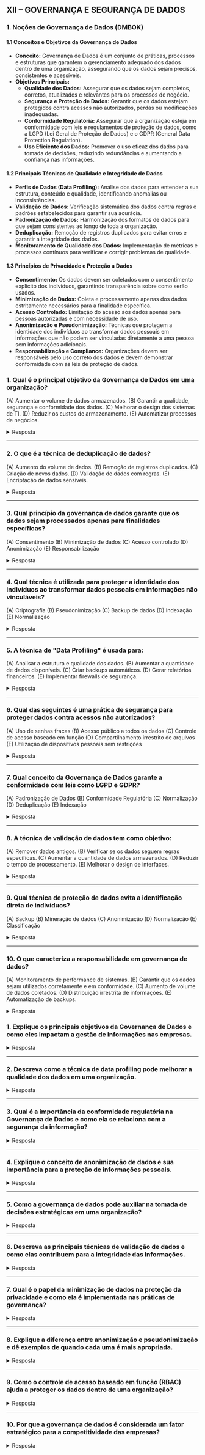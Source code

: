 ## XII – GOVERNANÇA E SEGURANÇA DE DADOS

### 1. Noções de Governança de Dados (DMBOK)

#### 1.1 Conceitos e Objetivos da Governança de Dados
- **Conceito:** Governança de Dados é um conjunto de práticas, processos e estruturas que garantem o gerenciamento adequado dos dados dentro de uma organização, assegurando que os dados sejam precisos, consistentes e acessíveis.
- **Objetivos Principais:**
  - **Qualidade dos Dados:** Assegurar que os dados sejam completos, corretos, atualizados e relevantes para os processos de negócio.
  - **Segurança e Proteção de Dados:** Garantir que os dados estejam protegidos contra acessos não autorizados, perdas ou modificações inadequadas.
  - **Conformidade Regulatória:** Assegurar que a organização esteja em conformidade com leis e regulamentos de proteção de dados, como a LGPD (Lei Geral de Proteção de Dados) e o GDPR (General Data Protection Regulation).
  - **Uso Eficiente dos Dados:** Promover o uso eficaz dos dados para tomada de decisões, reduzindo redundâncias e aumentando a confiança nas informações.

#### 1.2 Principais Técnicas de Qualidade e Integridade de Dados
- **Perfis de Dados (Data Profiling):** Análise dos dados para entender a sua estrutura, conteúdo e qualidade, identificando anomalias ou inconsistências.
- **Validação de Dados:** Verificação sistemática dos dados contra regras e padrões estabelecidos para garantir sua acurácia.
- **Padronização de Dados:** Harmonização dos formatos de dados para que sejam consistentes ao longo de toda a organização.
- **Deduplicação:** Remoção de registros duplicados para evitar erros e garantir a integridade dos dados.
- **Monitoramento de Qualidade dos Dados:** Implementação de métricas e processos contínuos para verificar e corrigir problemas de qualidade.

#### 1.3 Princípios de Privacidade e Proteção a Dados
- **Consentimento:** Os dados devem ser coletados com o consentimento explícito dos indivíduos, garantindo transparência sobre como serão usados.
- **Minimização de Dados:** Coleta e processamento apenas dos dados estritamente necessários para a finalidade específica.
- **Acesso Controlado:** Limitação do acesso aos dados apenas para pessoas autorizadas e com necessidade de uso.
- **Anonimização e Pseudonimização:** Técnicas que protegem a identidade dos indivíduos ao transformar dados pessoais em informações que não podem ser vinculadas diretamente a uma pessoa sem informações adicionais.
- **Responsabilização e Compliance:** Organizações devem ser responsáveis pelo uso correto dos dados e devem demonstrar conformidade com as leis de proteção de dados.

### 1. Qual é o principal objetivo da Governança de Dados em uma organização?

(A) Aumentar o volume de dados armazenados.
(B) Garantir a qualidade, segurança e conformidade dos dados.
(C) Melhorar o design dos sistemas de TI.
(D) Reduzir os custos de armazenamento.
(E) Automatizar processos de negócios.

<details>
<summary>Resposta</summary>
Resposta correta: **(B) Garantir a qualidade, segurança e conformidade dos dados.**

Explicação:
- **(A)** e **(D)** não são objetivos centrais da governança.
- **(B)** é a resposta correta, focando em qualidade, segurança e conformidade.
- **(C)** e **(E)** são objetivos secundários ou não diretamente ligados à governança de dados.

</details>

---

### 2. O que é a técnica de deduplicação de dados?

(A) Aumento do volume de dados.
(B) Remoção de registros duplicados.
(C) Criação de novos dados.
(D) Validação de dados com regras.
(E) Encriptação de dados sensíveis.

<details>
<summary>Resposta</summary>
Resposta correta: **(B) Remoção de registros duplicados.**

Explicação:
- **(A)**, **(C)** e **(E)** não se aplicam à deduplicação.
- **(B)** é a correta, pois deduplicação visa eliminar registros repetidos.
- **(D)** refere-se a validação, não deduplicação.

</details>

---

### 3. Qual princípio da governança de dados garante que os dados sejam processados apenas para finalidades específicas?

(A) Consentimento
(B) Minimização de dados
(C) Acesso controlado
(D) Anonimização
(E) Responsabilização

<details>
<summary>Resposta</summary>
Resposta correta: **(B) Minimização de dados.**

Explicação:
- **(A)** refere-se à coleta de dados.
- **(B)** é a correta, assegurando que apenas dados necessários sejam coletados.
- **(C)** e **(D)** focam na proteção, não na finalidade.
- **(E)** trata da responsabilidade, não da finalidade.

</details>

---

### 4. Qual técnica é utilizada para proteger a identidade dos indivíduos ao transformar dados pessoais em informações não vinculáveis?

(A) Criptografia
(B) Pseudonimização
(C) Backup de dados
(D) Indexação
(E) Normalização

<details>
<summary>Resposta</summary>
Resposta correta: **(B) Pseudonimização.**

Explicação:
- **(A)** protege os dados, mas não anonimiza.
- **(B)** é correta, pois separa a identidade dos dados sem tornar impossível a reidentificação.
- **(C)** e **(D)** são processos de gestão, não proteção direta da identidade.
- **(E)** trata da padronização dos dados, não da proteção de identidade.

</details>

---

### 5. A técnica de "Data Profiling" é usada para:

(A) Analisar a estrutura e qualidade dos dados.
(B) Aumentar a quantidade de dados disponíveis.
(C) Criar backups automáticos.
(D) Gerar relatórios financeiros.
(E) Implementar firewalls de segurança.

<details>
<summary>Resposta</summary>
Resposta correta: **(A) Analisar a estrutura e qualidade dos dados.**

Explicação:
- **(A)** é correta pois o profiling examina a integridade dos dados.
- **(B)**, **(C)**, **(D)** e **(E)** não se relacionam diretamente com o profiling.

</details>

---

### 6. Qual das seguintes é uma prática de segurança para proteger dados contra acessos não autorizados?

(A) Uso de senhas fracas
(B) Acesso público a todos os dados
(C) Controle de acesso baseado em função
(D) Compartilhamento irrestrito de arquivos
(E) Utilização de dispositivos pessoais sem restrições

<details>
<summary>Resposta</summary>
Resposta correta: **(C) Controle de acesso baseado em função.**

Explicação:
- **(C)** é a prática correta, permitindo acesso apenas a quem precisa.
- As demais opções são práticas inseguras.

</details>

---

### 7. Qual conceito da Governança de Dados garante a conformidade com leis como LGPD e GDPR?

(A) Padronização de Dados
(B) Conformidade Regulatória
(C) Normalização
(D) Deduplicação
(E) Indexação

<details>
<summary>Resposta</summary>
Resposta correta: **(B) Conformidade Regulatória.**

Explicação:
- **(B)** é a correta, focando na conformidade com normas legais.
- **(A)**, **(C)**, **(D)** e **(E)** são técnicas de qualidade e gestão, não diretamente ligadas à conformidade legal.

</details>

---

### 8. A técnica de validação de dados tem como objetivo:

(A) Remover dados antigos.
(B) Verificar se os dados seguem regras específicas.
(C) Aumentar a quantidade de dados armazenados.
(D) Reduzir o tempo de processamento.
(E) Melhorar o design de interfaces.

<details>
<summary>Resposta</summary>
Resposta correta: **(B) Verificar se os dados seguem regras específicas.**

Explicação:
- **(B)** é a correta, focando na precisão e qualidade dos dados.
- As demais opções não descrevem a função da validação.

</details>

---

### 9. Qual técnica de proteção de dados evita a identificação direta de indivíduos?

(A) Backup
(B) Mineração de dados
(C) Anonimização
(D) Normalização
(E) Classificação

<details>
<summary>Resposta</summary>
Resposta correta: **(C) Anonimização.**

Explicação:
- **(C)** é a correta, pois impede a identificação direta de pessoas.
- As outras técnicas não têm o mesmo propósito.

</details>

---

### 10. O que caracteriza a responsabilidade em governança de dados?

(A) Monitoramento de performance de sistemas.
(B) Garantir que os dados sejam utilizados corretamente e em conformidade.
(C) Aumento de volume de dados coletados.
(D) Distribuição irrestrita de informações.
(E) Automatização de backups.

<details>
<summary>Resposta</summary>
Resposta correta: **(B) Garantir que os dados sejam utilizados corretamente e em conformidade.**

Explicação:
- **(B)** é a correta, pois a responsabilidade está ligada ao uso adequado dos dados.
- As outras opções não representam o conceito de responsabilidade.

</details>

### 1. Explique os principais objetivos da Governança de Dados e como eles impactam a gestão de informações nas empresas.

<details>
<summary>Resposta</summary>

**Resposta:** Os principais objetivos da Governança de Dados incluem garantir a qualidade, integridade, segurança e conformidade dos dados, além de promover o uso eficiente das informações. Esses objetivos impactam a gestão de dados ao assegurar que as decisões empresariais sejam baseadas em informações confiáveis, protegendo a organização contra riscos regulatórios e promovendo a eficiência operacional.

</details>

---

### 2. Descreva como a técnica de data profiling pode melhorar a qualidade dos dados em uma organização.

<details>
<summary>Resposta</summary>

**Resposta:** Data profiling envolve a análise detalhada dos dados para entender sua estrutura, qualidade e padrões, identificando inconsistências, duplicatas e erros. Isso permite que a organização tome medidas corretivas, como padronização e limpeza, melhorando a qualidade e a confiabilidade dos dados usados nos processos de negócio.

</details>

---

### 3. Qual é a importância da conformidade regulatória na Governança de Dados e como ela se relaciona com a segurança da informação?

<details>
<summary>Resposta</summary>

**Resposta:** A conformidade regulatória é crucial para garantir que a organização siga as leis de proteção de dados, como a LGPD e o GDPR, evitando penalidades e perdas de reputação. Ela está diretamente ligada à segurança da informação, pois envolve a implementação de políticas e controles que protegem os dados contra acessos não autorizados e usos indevidos.

</details>

---

### 4. Explique o conceito de anonimização de dados e sua importância para a proteção de informações pessoais.

<details>
<summary>Resposta</summary>

**Resposta:** Anonimização é o processo de transformar dados pessoais em informações que não possam ser associadas a indivíduos específicos, mesmo com dados adicionais. Essa técnica é essencial para proteger a privacidade dos usuários, especialmente em contextos de análise de dados, onde informações pessoais poderiam ser expostas sem medidas de proteção.

</details>

---

### 5. Como a governança de dados pode auxiliar na tomada de decisões estratégicas em uma organização?

<details>
<summary>Resposta</summary>

**Resposta:** A governança de dados garante que as informações sejam precisas, consistentes e disponíveis, o que é fundamental para a tomada de decisões estratégicas. Ao fornecer dados confiáveis, a governança permite que os gestores tomem decisões baseadas em evidências, reduzindo riscos e otimizando os resultados.

</details>

---

### 6. Descreva as principais técnicas de validação de dados e como elas contribuem para a integridade das informações.

<details>
<summary>Resposta</summary>

**Resposta:** As técnicas de validação incluem a verificação de formato, consistência e valores aceitáveis, entre outras. Elas contribuem para a integridade dos dados ao garantir que as informações inseridas estejam corretas e dentro dos parâmetros esperados, evitando erros que poderiam comprometer a análise e o uso dos dados.

</details>

---

### 7. Qual é o papel da minimização de dados na proteção da privacidade e como ela é implementada nas práticas de governança?

<details>
<summary>Resposta</summary>

**Resposta:** A minimização de dados limita a coleta e processamento apenas das informações essenciais para uma finalidade específica, reduzindo o risco de exposição de dados desnecessários. Na governança, é implementada através de políticas que definem quais dados são realmente necessários, orientando processos de coleta e armazenamento.

</details>

---

### 8. Explique a diferença entre anonimização e pseudonimização e dê exemplos de quando cada uma é mais apropriada.

<details>
<summary>Resposta</summary>

**Resposta:** Anonimização remove permanentemente qualquer possibilidade de identificar o indivíduo, sendo usada quando a reidentificação não é necessária. Pseudonimização substitui dados identificáveis por pseudônimos, permitindo reidentificação sob condições controladas, ideal para ambientes que precisam de alguma forma de reversibilidade, como em pesquisas médicas.

</details>

---

### 9. Como o controle de acesso baseado em função (RBAC) ajuda a proteger os dados dentro de uma organização?

<details>
<summary>Resposta</summary>

**Resposta:** O RBAC restringe o acesso aos dados com base nas funções dos usuários dentro da organização, garantindo que apenas pessoas autorizadas e com necessidade de acesso possam visualizar ou manipular determinados dados. Isso aumenta a segurança, minimiza o risco de acessos indevidos e protege a integridade das informações.

</details>

---

### 10. Por que a governança de dados é considerada um fator estratégico para a competitividade das empresas?

<details>
<summary>Resposta</summary>

**Resposta:** A governança de dados é estratégica porque assegura que as informações sejam precisas, seguras e utilizáveis, permitindo que as empresas tomem decisões informadas, respondam rapidamente a mudanças do mercado e se adaptem às regulamentações. Isso confere vantagem competitiva ao maximizar o valor dos dados como um ativo essencial.

</details>
